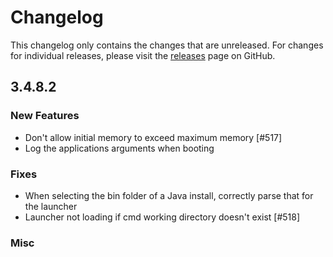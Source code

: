 # Changelog

This changelog only contains the changes that are unreleased. For changes for individual releases, please visit the
[releases](https://github.com/ATLauncher/ATLauncher/releases) page on GitHub.

## 3.4.8.2

### New Features
- Don't allow initial memory to exceed maximum memory [#517]
- Log the applications arguments when booting

### Fixes
- When selecting the bin folder of a Java install, correctly parse that for the launcher
- Launcher not loading if cmd working directory doesn't exist [#518]

### Misc

